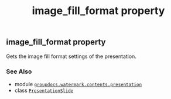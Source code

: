 ﻿---
title: image_fill_format property
second_title: GroupDocs.Watermark for Python via .NET API References
description: 
type: docs
url: /python-net/groupdocs.watermark.contents.presentation/presentationslide/image_fill_format/
is_root: false
weight: 60
---

## image_fill_format property


Gets the image fill format settings of the presentation.

### See Also
* module [`groupdocs.watermark.contents.presentation`](../../)
* class [`PresentationSlide`](/watermark/python-net/groupdocs.watermark.contents.presentation/presentationslide)
